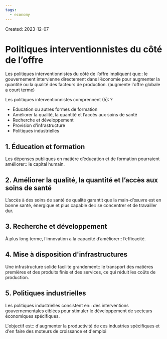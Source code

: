 ```yaml
---
tags:
  - economy
---
```

Created: 2023-12-07

# Politiques interventionnistes du côté de l’offre

Les politiques interventionnistes du côté de l’offre impliquent que:: le gouvernement intervienne directement dans l’économie pour augmenter la quantité ou la qualité des facteurs de production. (augmente l'offre globale a court terme)
<!--SR:!2024-06-15,103,230-->

Les politiques interventionnistes comprennent (5):
?
- Education ou autres formes de formation
- Améliorer la qualité, la quantité et l’accès aux soins de santé
- Recherche et développement
- Provision d'infrastructure
- Politiques industrielles
<!--SR:!2024-03-21,14,130-->

## 1. Éducation et formation
Les dépenses publiques en matière d’éducation et de formation pourraient améliorer:: le capital humain.
<!--SR:!2024-04-25,75,244-->

## 2. Améliorer la qualité, la quantité et l’accès aux soins de santé
L’accès à des soins de santé de qualité garantit que la main-d’œuvre est en bonne santé, énergique et plus capable de:: se concentrer et de travailler dur.
<!--SR:!2024-03-18,59,250-->

## 3. Recherche et développement
À plus long terme, l’innovation a la capacité d’améliorer:: l’efficacité.
<!--SR:!2024-05-03,80,244-->

## 4. Mise à disposition d'infrastructures
Une infrastructure solide facilite grandement:: le transport des matières premières et des produits finis et des services, ce qui réduit les coûts de production.
<!--SR:!2024-05-18,86,228-->

## 5. Politiques industrielles
Les politiques industrielles consistent en:: des interventions gouvernementales ciblées pour stimuler le développement de secteurs économiques spécifiques.
<!--SR:!2024-05-18,82,224-->

L'objectif est:: d'augmenter la productivité de ces industries spécifiques et d'en faire des moteurs de croissance et d'emploi
<!--SR:!2024-03-26,58,228-->